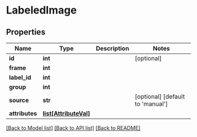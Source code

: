 # LabeledImage

## Properties
Name | Type | Description | Notes
------------ | ------------- | ------------- | -------------
**id** | **int** |  | [optional] 
**frame** | **int** |  | 
**label_id** | **int** |  | 
**group** | **int** |  | 
**source** | **str** |  | [optional] [default to 'manual']
**attributes** | [**list[AttributeVal]**](AttributeVal.md) |  | 

[[Back to Model list]](../README.md#documentation-for-models) [[Back to API list]](../README.md#documentation-for-api-endpoints) [[Back to README]](../README.md)

